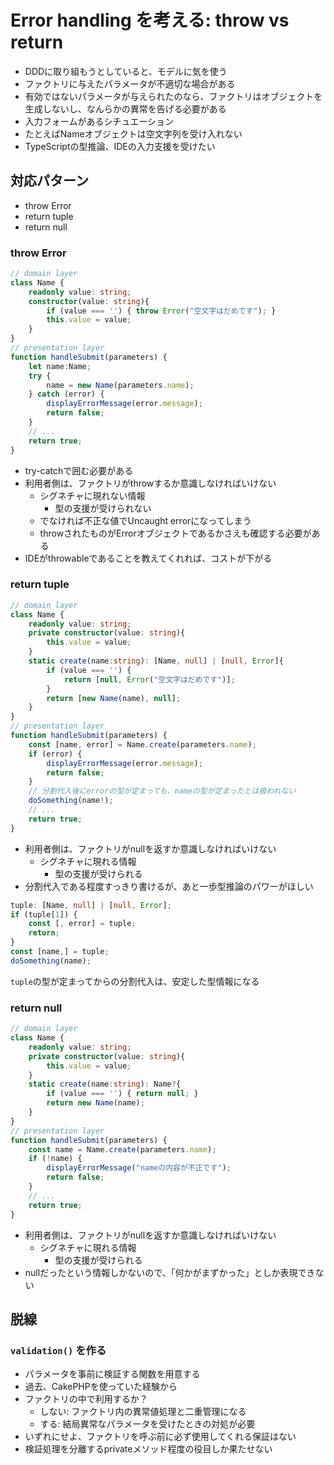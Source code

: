 # Error handling を考える: throw vs return

- DDDに取り組もうとしていると、モデルに気を使う
- ファクトリに与えたパラメータが不適切な場合がある
- 有効ではないパラメータが与えられたのなら、ファクトリはオブジェクトを生成しないし、なんらかの異常を告げる必要がある
- 入力フォームがあるシチュエーション
- たとえばNameオブジェクトは空文字列を受け入れない
- TypeScriptの型推論、IDEの入力支援を受けたい

## 対応パターン

- throw Error
- return tuple
- return null

### throw Error

```ts
// domain layer
class Name {
    readonly value: string;
    constructor(value: string){
        if (value === '') { throw Error("空文字はだめです"); }
        this.value = value;
    }
}
// presentation layer
function handleSubmit(parameters) {
    let name:Name;
    try {
        name = new Name(parameters.name);
    } catch (error) {
        displayErrorMessage(error.message);
        return false;
    }
    // ...
    return true;
}
```

- try-catchで囲む必要がある
- 利用者側は、ファクトリがthrowするか意識しなければいけない
    - シグネチャに現れない情報
        - 型の支援が受けられない
    - でなければ不正な値でUncaught errorになってしまう
    - throwされたものがErrorオブジェクトであるかさえも確認する必要がある
- IDEがthrowableであることを教えてくれれば、コストが下がる

### return tuple

```ts
// domain layer
class Name {
    readonly value: string;
    private constructor(value: string){
        this.value = value;
    }
    static create(name:string): [Name, null] | [null, Error]{
        if (value === '') {
            return [null, Error("空文字はだめです")];
        }
        return [new Name(name), null];
    }
}
// presentation layer
function handleSubmit(parameters) {
    const [name, error] = Name.create(parameters.name);
    if (error) {
        displayErrorMessage(error.message);
        return false;
    }
    // 分割代入後にerrorの型が定まっても、nameの型が定まったとは扱われない
    doSomething(name!);
    // ...
    return true;
}
```

- 利用者側は、ファクトリがnullを返すか意識しなければいけない
    - シグネチャに現れる情報
        - 型の支援が受けられる
- 分割代入である程度すっきり書けるが、あと一歩型推論のパワーがほしい

```ts
tuple: [Name, null] | [null, Error];
if (tuple[1]) {
    const [, error] = tuple;
    return;
}
const [name,] = tuple;
doSomething(name);
```

`tuple`の型が定まってからの分割代入は、安定した型情報になる

### return null

```ts
// domain layer
class Name {
    readonly value: string;
    private constructor(value: string){
        this.value = value;
    }
    static create(name:string): Name?{
        if (value === '') { return null; }
        return new Name(name);
    }
}
// presentation layer
function handleSubmit(parameters) {
    const name = Name.create(parameters.name);
    if (!name) {
        displayErrorMessage("nameの内容が不正です");
        return false;
    }
    // ...
    return true;
}
```

- 利用者側は、ファクトリがnullを返すか意識しなければいけない
    - シグネチャに現れる情報
        - 型の支援が受けられる
- nullだったという情報しかないので、「何かがまずかった」としか表現できない

## 脱線

### `validation()` を作る

- パラメータを事前に検証する関数を用意する
- 過去、CakePHPを使っていた経験から
- ファクトリの中で利用するか？
    - しない: ファクトリ内の異常値処理と二重管理になる
    - する: 結局異常なパラメータを受けたときの対処が必要
- いずれにせよ、ファクトリを呼ぶ前に必ず使用してくれる保証はない
- 検証処理を分離するprivateメソッド程度の役目しか果たせない
